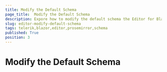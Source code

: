 ```yaml
---
title: Modify the Default Schema
page_title:  Modify the Default Schema
description: Expore how to modify the default schema the Editor for Blazor uses.
slug: editor-modify-default-schema
tags: telerik,blazor,editor,prosemirror,schema
published: True
position: 3
---
```


# Modify the Default Schema